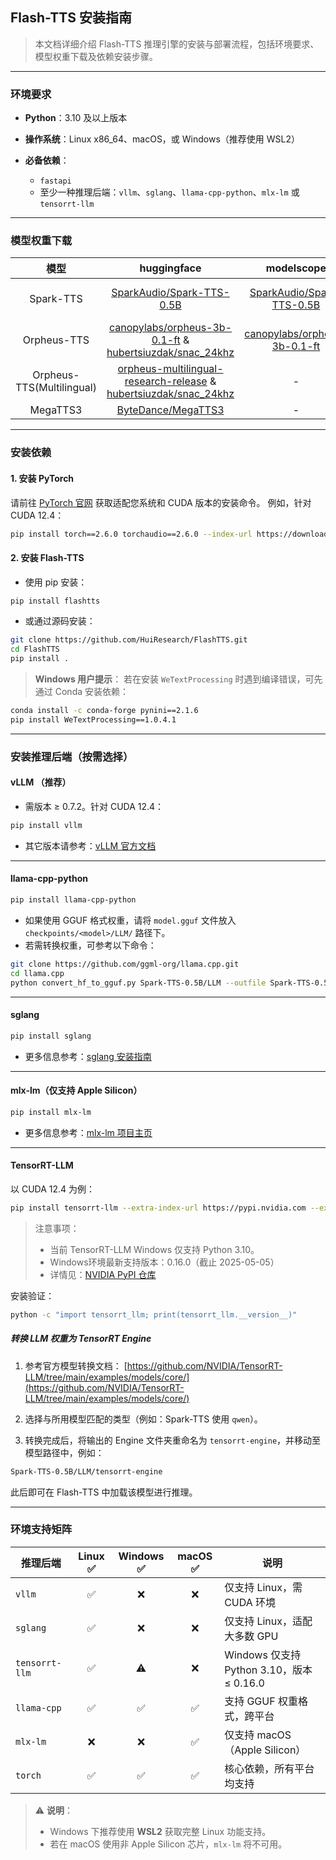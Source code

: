## Flash-TTS 安装指南

> 本文档详细介绍 Flash-TTS 推理引擎的安装与部署流程，包括环境要求、模型权重下载及依赖安装步骤。

---

### 环境要求

* **Python**：3.10 及以上版本
* **操作系统**：Linux x86\_64、macOS，或 Windows（推荐使用 WSL2）
* **必备依赖**：

    * `fastapi`
    * 至少一种推理后端：`vllm`、`sglang`、`llama-cpp-python`、`mlx-lm` 或 `tensorrt-llm`

---

### 模型权重下载

|            模型             |                                                                                                             huggingface                                                                                                              |                                        modelscope                                         |                                       gguf                                       |
|:-------------------------:|:------------------------------------------------------------------------------------------------------------------------------------------------------------------------------------------------------------------------------------:|:-----------------------------------------------------------------------------------------:|:--------------------------------------------------------------------------------:|
|         Spark-TTS         |                                                                            [SparkAudio/Spark-TTS-0.5B](https://huggingface.co/SparkAudio/Spark-TTS-0.5B)                                                                             |    [SparkAudio/Spark-TTS-0.5B](https://modelscope.cn/models/SparkAudio/Spark-TTS-0.5B)    |    [SparkTTS-LLM-GGUF](https://huggingface.co/mradermacher/SparkTTS-LLM-GGUF)    | 
|        Orpheus-TTS        |                                  [canopylabs/orpheus-3b-0.1-ft](https://huggingface.co/canopylabs/orpheus-3b-0.1-ft) & [hubertsiuzdak/snac_24khz](https://huggingface.co/hubertsiuzdak/snac_24khz)                                   | [canopylabs/orpheus-3b-0.1-ft](https://modelscope.cn/models/canopylabs/orpheus-3b-0.1-ft) | [orpheus-gguf](https://huggingface.co/isaiahbjork/orpheus-3b-0.1-ft-Q4_K_M-GGUF) | 
| Orpheus-TTS(Multilingual) | [orpheus-multilingual-research-release](https://huggingface.co/collections/canopylabs/orpheus-multilingual-research-release-67f5894cd16794db163786ba)  & [hubertsiuzdak/snac_24khz](https://huggingface.co/hubertsiuzdak/snac_24khz) |                                             -                                             |                                        -                                         |
|         MegaTTS3          |                                                                                   [ByteDance/MegaTTS3](https://huggingface.co/ByteDance/MegaTTS3)                                                                                    |                                             -                                             |                                        -                                         |

---

### 安装依赖

#### 1. 安装 PyTorch

请前往 [PyTorch 官网](https://pytorch.org/get-started/locally/) 获取适配您系统和 CUDA 版本的安装命令。
例如，针对 CUDA 12.4：

```bash
pip install torch==2.6.0 torchaudio==2.6.0 --index-url https://download.pytorch.org/whl/cu124
```

#### 2. 安装 Flash-TTS

* 使用 pip 安装：

```bash
pip install flashtts
```

* 或通过源码安装：

```bash
git clone https://github.com/HuiResearch/FlashTTS.git
cd FlashTTS
pip install .
```

> **Windows 用户提示**：
> 若在安装 `WeTextProcessing` 时遇到编译错误，可先通过 Conda 安装依赖：

```bash
conda install -c conda-forge pynini==2.1.6
pip install WeTextProcessing==1.0.4.1
```

---

### 安装推理后端（按需选择）

#### vLLM （推荐）

* 需版本 ≥ 0.7.2。针对 CUDA 12.4：

```bash
pip install vllm
```

* 其它版本请参考：[vLLM 官方文档](https://docs.vllm.ai/en/latest/getting_started/installation.html)

---

#### llama-cpp-python

```bash
pip install llama-cpp-python
```

* 如果使用 GGUF 格式权重，请将 `model.gguf` 文件放入 `checkpoints/<model>/LLM/` 路径下。
* 若需转换权重，可参考以下命令：

```bash
git clone https://github.com/ggml-org/llama.cpp.git
cd llama.cpp
python convert_hf_to_gguf.py Spark-TTS-0.5B/LLM --outfile Spark-TTS-0.5B/LLM/model.gguf
```

---

#### sglang

```bash
pip install sglang
```

* 更多信息参考：[sglang 安装指南](https://docs.sglang.ai/start/install.html)

---

#### mlx-lm（仅支持 Apple Silicon）

```bash
pip install mlx-lm
```

* 更多信息参考：[mlx-lm 项目主页](https://github.com/ml-explore/mlx-lm)

---

#### TensorRT-LLM

以 CUDA 12.4 为例：

```bash
pip install tensorrt-llm --extra-index-url https://pypi.nvidia.com --extra-index-url https://download.pytorch.org/whl/cu124
```

> 注意事项：
>
> * 当前 TensorRT-LLM Windows 仅支持 Python 3.10。
> * Windows环境最新支持版本：0.16.0（截止 2025-05-05）
> * 详情见：[NVIDIA PyPI 仓库](https://pypi.nvidia.com)

安装验证：

```bash
python -c "import tensorrt_llm; print(tensorrt_llm.__version__)"
```

##### 转换 LLM 权重为 TensorRT Engine

1. 参考官方模型转换文档：
   [https://github.com/NVIDIA/TensorRT-LLM/tree/main/examples/models/core/](https://github.com/NVIDIA/TensorRT-LLM/tree/main/examples/models/core/)

2. 选择与所用模型匹配的类型（例如：Spark-TTS 使用 `qwen`）。

3. 转换完成后，将输出的 Engine 文件夹重命名为 `tensorrt-engine`，并移动至模型路径中，例如：

```bash
Spark-TTS-0.5B/LLM/tensorrt-engine
```

此后即可在 Flash-TTS 中加载该模型进行推理。

---

### 环境支持矩阵

| 推理后端           | Linux ✅ | Windows ✅ | macOS ✅ | 说明                                  |
|----------------|:-------:|:---------:|:-------:|-------------------------------------|
| `vllm`         |    ✅    |     ❌     |    ❌    | 仅支持 Linux，需 CUDA 环境                 |
| `sglang`       |    ✅    |     ❌     |    ❌    | 仅支持 Linux，适配大多数 GPU                 |
| `tensorrt-llm` |    ✅    |    ⚠️     |    ❌    | Windows 仅支持 Python 3.10，版本 ≤ 0.16.0 |
| `llama-cpp`    |    ✅    |     ✅     |    ✅    | 支持 GGUF 权重格式，跨平台                    |
| `mlx-lm`       |    ❌    |     ❌     |    ✅    | 仅支持 macOS（Apple Silicon）            |
| `torch`        |    ✅    |     ✅     |    ✅    | 核心依赖，所有平台均支持                        |

> ⚠️ **说明**：
>
> * Windows 下推荐使用 **WSL2** 获取完整 Linux 功能支持。
> * 若在 macOS 使用非 Apple Silicon 芯片，`mlx-lm` 将不可用。


